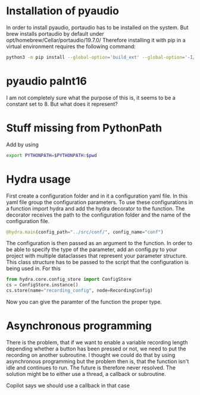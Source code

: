# Installation of pyaudio

In order to install pyaudio, portaudio has to be installed on the system. But
brew installs portaudio by default under opt/homebrew/Cellar/portaudio/19.7.0/
Therefore installing it with pip in a virtual environment requires the following
command:
``` bash
python3 -m pip install --global-option='build_ext' --global-option='-I/opt/homebrew/Cellar/portaudio/19.7.0/include' --global-option='-L//opt/homebrew/Cellar/portaudio/19.7.0/lib' pyaudio
```

# pyaudio paInt16
I am not completely sure what the purpose of this is, it seems to be a constant
set to 8. But what does it represent?

# Stuff missing from PythonPath
Add by using
```	bash
export PYTHONPATH=$PYTHONPATH:$pwd 
```

# Hydra usage
First create a configuration folder and in it a configuration yaml file. In this
yaml file group the configuration parameters. To use these configurations in
a function import hydra and add the hydra decorator to the function. The decorator
receives the path to the configuration folder and the name of the configuration file.
``` python
@hydra.main(config_path="../src/conf/", config_name="conf")
```
The configuration is then passed as an argument to the function. In order to be
able to specify the type of the parameter, add an config.py to your project
with multiple dataclasses that represent your parameter structure. This class structure
has to be passed to the script that the configuration is being used in. For this
```python
from hydra.core.config_store import ConfigStore
cs = ConfigStore.instance()
cs.store(name="recording_config", node=RecordingConfig)
```
Now you can give the paramter of the function the proper type.

# Asynchronous programming
There is the problem, that if we want to enable a variable recording length
depending whether a button has been pressed or not, we need to put the recording
on another subroutine. I thought we could do that by using asynchronous programming
but the problem then is, that the function isn't idle and continues to run.
The future is therefore never resolved. The solution might be to either use
a thread, a callback or subroutine.  

Copilot says we should use a callback in that case